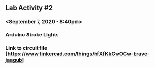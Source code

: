## Lab Activity #2
### <Frank Kenneth C. Barsalote>
### <September 7, 2020 - 8:40pm>
### Arduino Strobe Lights
### Link to circuit file [<https://www.tinkercad.com/things/hfXfKkGwOCw-brave-jaagub>]